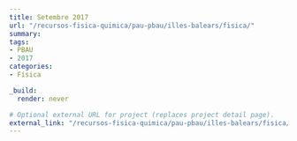 ```yaml
---
title: Setembre 2017
url: "/recursos-fisica-quimica/pau-pbau/illes-balears/fisica/"
summary:
tags:
- PBAU
- 2017
categories:
- Física

_build:
  render: never

# Optional external URL for project (replaces project detail page).
external_link: "/recursos-fisica-quimica/pau-pbau/illes-balears/fisica/set-2017.pdf"
---
```

